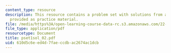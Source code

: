 ```yaml
---
content_type: resource
description: This resource contains a problem set with solutions from a previous semester,
  provided as practice material.
file: /media/https%3A/open-learning-course-data-rc.s3.amazonaws.com/22-611j-introduction-to-plasma-physics-i-fall-2006/610d5c6eed4d7faeccdbac2674ac1dcb_pset1sol_02.pdf
file_type: application/pdf
resourcetype: Document
title: pset1sol_02.pdf
uid: 610d5c6e-ed4d-7fae-ccdb-ac2674ac1dcb
---
```

